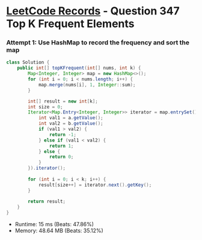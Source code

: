 # [LeetCode Records](../README.md) - Question 347 Top K Frequent Elements

### Attempt 1: Use HashMap to record the frequency and sort the map
```java
class Solution {
    public int[] topKFrequent(int[] nums, int k) {
        Map<Integer, Integer> map = new HashMap<>();
        for (int i = 0; i < nums.length; i++) {
            map.merge(nums[i], 1, Integer::sum);
        }

        int[] result = new int[k];
        int size = 0;
        Iterator<Map.Entry<Integer, Integer>> iterator = map.entrySet().stream().sorted((a, b) -> {
            int val1 = a.getValue();
            int val2 = b.getValue();
            if (val1 > val2) {
                return -1;
            } else if (val1 < val2) {
                return 1;
            } else {
                return 0;
            }
        }).iterator();
        
        for (int i = 0; i < k; i++) {
            result[size++] = iterator.next().getKey();
        }
        
        return result;
    }
}
```
- Runtime: 15 ms (Beats: 47.86%)
- Memory: 48.64 MB (Beats: 35.12%)

<br>
